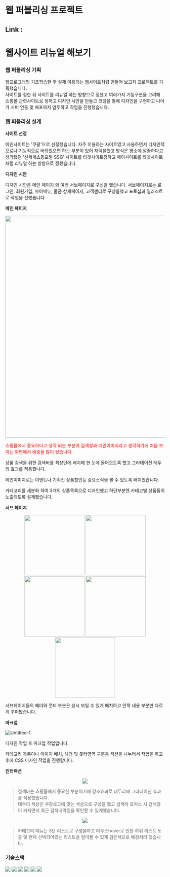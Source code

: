 # 웹 퍼블리싱 프로젝트
## Link : 
# 웹사이트 리뉴얼 해보기

### 웹 퍼블리싱 기획 
    
웹프로그래밍 기초학습한 후 실제 이용되는 웹사이트처럼 만들어 보고자 프로젝트를 기획했습니다.<br>
사이트를 정한 뒤 사이트를 리뉴얼 하는 방향으로 정했고 여러가지 기능구현을 고려해 쇼핑몰 관련사이트로 정하고 디자인 시안을 만들고 코딩을 통해 디자인을 구현하고 나아가 서버 연동 및 배포까지 염두하고 작업을 진행했습니다.
    
### 웹 퍼블리싱 설계

**사이트 선정**
  
메인사이트는 '쿠팡'으로 선정했습니다. 자주 이용하는 사이트였고 사용하면서 디자인적으로나 기능적으로 바뀌었으면 하는 부분이 있어 채택을했고 방식은 평소에 깔끔하다고 생각됐던 '신세계쇼핑포털 SSG' 사이트를 타겟사이트정하고 메이사이트를 타겟사이트처럼 리뉴얼 하는 방향으로 정했습니다.
    
               
**디자인 시안**
  
디자인 시안은 메인 페이지 와 여러 서브페이지로 구성을 했습니다. 서브페이지로는 로그인, 회원가입, 마이메뉴, 물품 상세페이지, 고객센터로 구상을했고 포토샵과 일러스트로 작업을 진했습니다.

**메인 페이지**
    
<p align="center">   
<img src="https://user-images.githubusercontent.com/111415080/219893160-fca84cbf-8a33-44e5-8f15-a1c42a279b93.jpg" width="700"/>
</p>

<p style="color:red">
쇼핑몰에서 중요하다고 생각 되는 부분이 검색창과 메인이미지라고 생각하기에 처음 보이는 화면에서 비중을 많이 뒀습니다.
    
상품 검색을 위한 검색바를 최상단에 배치해 한 눈에 들어오도록 했고 그라데이션 테두리 효과를 적용했니다.
    
메인이미지로는 이벤트나 기획전 상품할인등 중요소식을 볼 수 있도록 배치했습니다.

카테고리를 세분화 하여 3개의 상품목록으로 디자인했고 하단부분엔 카테고별 상품들이 노출되도록 설계했습니다.
</p>

**서브 페이지**

<p align="center">       
<img src="https://user-images.githubusercontent.com/111415080/219893188-32225894-746d-49a4-ad63-1e1fb17ae618.jpg" width="190"/>    
<img src="https://user-images.githubusercontent.com/111415080/219893213-7d12d761-5815-41d9-b1d6-571fc1f1251e.jpg" width="190"/>
<img src="https://user-images.githubusercontent.com/111415080/219893271-cc90e446-b7b8-44cf-81ec-fcca4413cfc2.jpg" width="190"/>
<img src="https://user-images.githubusercontent.com/111415080/219893299-ee189ab8-e8e9-49e8-81fc-8b0adeeea008.jpg" width="190"/>
<img src="https://user-images.githubusercontent.com/111415080/219893384-a8841510-b9b2-4bb6-9a12-76ed78c48843.jpg" width="190"/>
</p>

<p>
서브페이지들의 헤더와 풋터 부분은 상시 보일 수 있게 배치하고 안쪽 내용 부분만 다르게 꾸며봤습니다.
    
</p>

**마크업**

![Untitled-1](https://user-images.githubusercontent.com/111415080/219902115-922c5b96-f43e-439b-b0f3-9db6f79f320b.jpg)

디자인 작업 후 마크업 작업입니다.

카테고리 목록이나 이미지 배치, 헤더 및 풋터영역 구분등 섹션을 나누어서 작업을 하고 후에 CSS 디자인 작업을 진행합니다.

**인터랙션**

<p align="center">    
<img src="https://user-images.githubusercontent.com/111415080/219902918-3311b613-dc09-4ae5-9ba0-685d6595dabf.gif">
</p>

> 검색바는 쇼핑몰에서 중요한 부분이기에 강조효과로 테두리에 그라데이션 효과를 적용했습니다.<br>
> 테두리 색상은 쿠팡로고에 맞는 색상으로 구성을 했고 검색바 포커스 시 검색창이 커지면서 최근 검색내역등을 확인할 수 있게했습니다.

<p align="center">  
<img src="https://user-images.githubusercontent.com/111415080/219903133-a3404eeb-4010-4d2e-b0dd-2df1ca7f89b4.gif">
</p>

> 카테고리 메뉴는 3단 리스트로 구성을하고 마우스hover로 인한 하위 리스트 노출 및 현재 선택되어있는 리스트을 알아볼 수 있게 검은색으로 배경처리 했습니다.
> 



### 기술스택

<p>
<img src="https://img.shields.io/badge/html5-E34F26?style=for-the-badge&logo=html5&logoColor=white"> 
<img src="https://img.shields.io/badge/css-1572B6?style=for-the-badge&logo=css3&logoColor=white">
<img src="https://img.shields.io/badge/Bootstrap-7952B3?style=for-the-badge&logo=Bootstrap&logoColor=white">
<img src="https://img.shields.io/badge/javascript-F7DF1E?style=for-the-badge&logo=javascript&logoColor=black">
<img src="https://img.shields.io/badge/jquery-0769AD?style=for-the-badge&logo=jquery&logoColor=white">
<img src="https://img.shields.io/badge/github-181717?style=for-the-badge&logo=github&logoColor=white">
</p>
